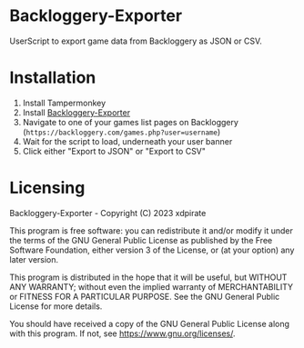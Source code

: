 # Backloggery-Exporter
UserScript to export game data from Backloggery as JSON or CSV.

# Installation
1. Install Tampermonkey
2. Install [Backloggery-Exporter](https://github.com/xdpirate/Backloggery-Exporter/raw/main/Backloggery-Exporter.user.js)
3. Navigate to one of your games list pages on Backloggery (`https://backloggery.com/games.php?user=username`)
4. Wait for the script to load, underneath your user banner
5. Click either "Export to JSON" or "Export to CSV"

# Licensing
Backloggery-Exporter - Copyright (C) 2023 xdpirate

This program is free software: you can redistribute it and/or modify
it under the terms of the GNU General Public License as published by
the Free Software Foundation, either version 3 of the License, or
(at your option) any later version.

This program is distributed in the hope that it will be useful,
but WITHOUT ANY WARRANTY; without even the implied warranty of
MERCHANTABILITY or FITNESS FOR A PARTICULAR PURPOSE.  See the
GNU General Public License for more details.

You should have received a copy of the GNU General Public License
along with this program.  If not, see <https://www.gnu.org/licenses/>.
